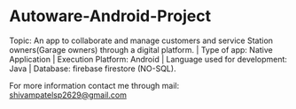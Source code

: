 # Autoware-Android-Project
Topic: An app to collaborate and manage customers and service Station owners(Garage owners) through a digital platform.
| Type of app: Native Application
 | Execution Platform: Android
 | Language used for development: Java
 | Database: firebase firestore (NO-SQL).

For more information contact me through mail: shivampatelsp2629@gmail.com
